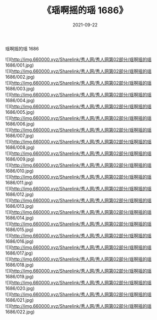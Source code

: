 ﻿---
layout: post
title:  《瑶啊摇的瑶 1686》
date:   2021-09-22
img: http://img.660000.xyz/Sharelink/秀人网/秀人网第02部分/瑶啊摇的瑶 1686/000.jpg
categories: [美女, 清纯, 唯美]
---

瑶啊摇的瑶 1686

  ![](http://img.660000.xyz/Sharelink/秀人网/秀人网第02部分/瑶啊摇的瑶 1686/001.jpg) <br> ![](http://img.660000.xyz/Sharelink/秀人网/秀人网第02部分/瑶啊摇的瑶 1686/002.jpg) <br> ![](http://img.660000.xyz/Sharelink/秀人网/秀人网第02部分/瑶啊摇的瑶 1686/003.jpg) <br> ![](http://img.660000.xyz/Sharelink/秀人网/秀人网第02部分/瑶啊摇的瑶 1686/004.jpg) <br> ![](http://img.660000.xyz/Sharelink/秀人网/秀人网第02部分/瑶啊摇的瑶 1686/005.jpg) <br> ![](http://img.660000.xyz/Sharelink/秀人网/秀人网第02部分/瑶啊摇的瑶 1686/006.jpg) <br> ![](http://img.660000.xyz/Sharelink/秀人网/秀人网第02部分/瑶啊摇的瑶 1686/007.jpg) <br> ![](http://img.660000.xyz/Sharelink/秀人网/秀人网第02部分/瑶啊摇的瑶 1686/008.jpg) <br> ![](http://img.660000.xyz/Sharelink/秀人网/秀人网第02部分/瑶啊摇的瑶 1686/009.jpg) <br> ![](http://img.660000.xyz/Sharelink/秀人网/秀人网第02部分/瑶啊摇的瑶 1686/010.jpg) <br> ![](http://img.660000.xyz/Sharelink/秀人网/秀人网第02部分/瑶啊摇的瑶 1686/011.jpg) <br> ![](http://img.660000.xyz/Sharelink/秀人网/秀人网第02部分/瑶啊摇的瑶 1686/012.jpg) <br> ![](http://img.660000.xyz/Sharelink/秀人网/秀人网第02部分/瑶啊摇的瑶 1686/013.jpg) <br> ![](http://img.660000.xyz/Sharelink/秀人网/秀人网第02部分/瑶啊摇的瑶 1686/014.jpg) <br> ![](http://img.660000.xyz/Sharelink/秀人网/秀人网第02部分/瑶啊摇的瑶 1686/015.jpg) <br> ![](http://img.660000.xyz/Sharelink/秀人网/秀人网第02部分/瑶啊摇的瑶 1686/016.jpg) <br> ![](http://img.660000.xyz/Sharelink/秀人网/秀人网第02部分/瑶啊摇的瑶 1686/017.jpg) <br> ![](http://img.660000.xyz/Sharelink/秀人网/秀人网第02部分/瑶啊摇的瑶 1686/018.jpg) <br> ![](http://img.660000.xyz/Sharelink/秀人网/秀人网第02部分/瑶啊摇的瑶 1686/019.jpg) <br> ![](http://img.660000.xyz/Sharelink/秀人网/秀人网第02部分/瑶啊摇的瑶 1686/020.jpg) <br> ![](http://img.660000.xyz/Sharelink/秀人网/秀人网第02部分/瑶啊摇的瑶 1686/021.jpg) <br> ![](http://img.660000.xyz/Sharelink/秀人网/秀人网第02部分/瑶啊摇的瑶 1686/022.jpg) <br>